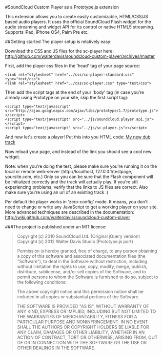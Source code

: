 #SoundCloud Custom Player as a Prototype.js extension

This extension allows you to create easily customizable, HTML/CSS/JS based audio players. It uses the official SoundCloud Flash widget for the audio streaming and widget API for its control or native HTML5 streaming. Supports iPad, iPhone OS4, Palm Pre etc.

##Getting started
The player setup is relatively easy:

Download the CSS and JS files for the sc-player here:
<http://github.com/walterdavis/soundcloud-custom-player/archives/master>

First, add the player css files in the 'head' tag of your page source:

    <link rel="stylesheet" href="../css/sc-player-standard.css" type="text/css">
    <link rel="stylesheet" href="../css/sc-player.css" type="text/css">

Then add the script tags at the end of your 'body' tag (in case you're already using Prototype on your site, skip the first script tag):

    <script type="text/javascript" src="http://ajax.googleapis.com/ajax/libs/prototype/1.7/prototype.js"></script>
    <script type="text/javascript" src="../js/soundcloud.player.api.js"></script>
    <script type="text/javascript" src="../js/sc-player.js"></script>


And now let's create a player! Put this into you HTML code:
<a href="http://soundcloud.com/matas/hobnotropic" class="sc-player">My new dub track</a>

Now reload your page, and instead of the link you should see a cool new widget.

Note: when you're doing the test, please make sure you're running it on the local or remote web-server (http://localhost, 127.0.0.1/testpage, yoursite.com, etc.) Only so you can be sure that the Flash component will be initialized correctly and the track will actually play. If you're still experiencing problems, verify that the links to JS files are correct. Also make sure you're using an url of an existing track :)

Per default the player works in 'zero-config' mode. It means, you don't need to change or write any JavaScript to get a working player on your site. More advanced techniques are described in the documentation:
http://wiki.github.com/walterdavis/soundcloud-custom-player


###The project is published under an MIT license:

> Copyright (c) 2010 SoundCloud Ltd. (Original jQuery version)
> Copyright (c) 2012 Walter Davis Studio (Prototype.js port)
> 
> Permission is hereby granted, free of charge, to any person
> obtaining a copy of this software and associated documentation
> files (the "Software"), to deal in the Software without
> restriction, including without limitation the rights to use,
> copy, modify, merge, publish, distribute, sublicense, and/or sell
> copies of the Software, and to permit persons to whom the
> Software is furnished to do so, subject to the following
> conditions:
> 
> The above copyright notice and this permission notice shall be
> included in all copies or substantial portions of the Software.
> 
> THE SOFTWARE IS PROVIDED "AS IS", WITHOUT WARRANTY OF ANY KIND,
> EXPRESS OR IMPLIED, INCLUDING BUT NOT LIMITED TO THE WARRANTIES
> OF MERCHANTABILITY, FITNESS FOR A PARTICULAR PURPOSE AND
> NONINFRINGEMENT. IN NO EVENT SHALL THE AUTHORS OR COPYRIGHT
> HOLDERS BE LIABLE FOR ANY CLAIM, DAMAGES OR OTHER LIABILITY,
> WHETHER IN AN ACTION OF CONTRACT, TORT OR OTHERWISE, ARISING
> FROM, OUT OF OR IN CONNECTION WITH THE SOFTWARE OR THE USE OR
> OTHER DEALINGS IN THE SOFTWARE.
